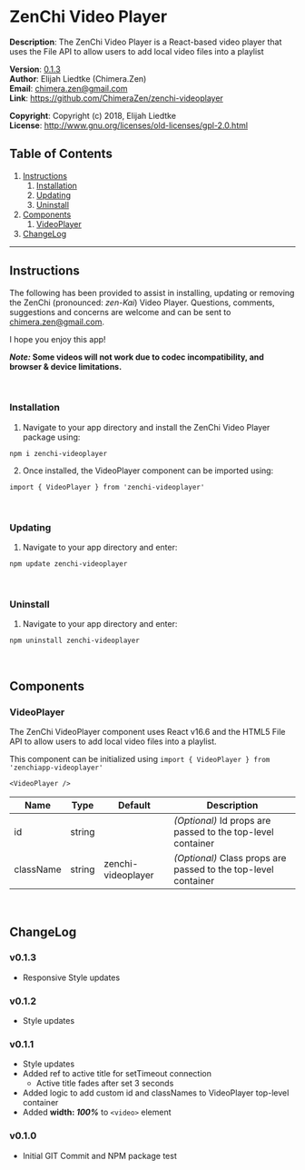 # ZenChi Video Player

**Description**:  The ZenChi Video Player is a React-based video player that uses the File API to allow users to add local video files into a playlist

**Version**:      [0.1.3](#v013)  
**Author**:       Elijah Liedtke (Chimera.Zen)  
**Email**:        [chimera.zen@gmail.com](mailto:chimera.zen@gmail.com)  
**Link**:         https://github.com/ChimeraZen/zenchi-videoplayer

**Copyright**:    Copyright (c) 2018, Elijah Liedtke  
**License**:      http://www.gnu.org/licenses/old-licenses/gpl-2.0.html

## Table of Contents
1. [Instructions](#instructions)
    1. [Installation](#installation)
    2. [Updating](#updating)
    3. [Uninstall](#uninstall)
2. [Components](#components)
    1. [VideoPlayer](#videoplayer)
3. [ChangeLog](#changelog)

---

## Instructions
The following has been provided to assist in installing, updating or removing the ZenChi (pronounced: *zen-Kai*) Video Player. Questions, comments, suggestions and concerns are welcome and can be sent to [chimera.zen@gmail.com](mailto:chimera.zen@gmail.com).

I hope you enjoy this app!

***Note:* Some videos will not work due to codec incompatibility, and browser & device limitations.**

&nbsp;
### Installation
1. Navigate to your app directory and install the ZenChi Video Player package using:
```
npm i zenchi-videoplayer
```
2. Once installed, the VideoPlayer component can be imported using:
```
import { VideoPlayer } from 'zenchi-videoplayer'
```
&nbsp;
### Updating
1. Navigate to your app directory and enter:
```
npm update zenchi-videoplayer
```
&nbsp;
### Uninstall
1. Navigate to your app directory and enter:
```
npm uninstall zenchi-videoplayer
```

&nbsp;
## Components

### VideoPlayer
The ZenChi VideoPlayer component uses React v16.6 and the HTML5 File API to allow users to add local video files into a playlist.

This component can be initialized using `import { VideoPlayer } from 'zenchiapp-videoplayer'`

```
<VideoPlayer />
```

Name        |Type     |Default           |Description
------------|---------|------------------|-------------------------------
id          |string   |                  |*(Optional)* Id props are passed to the top-level container
className   |string   |zenchi-videoplayer|*(Optional)* Class props are passed to the top-level container

&nbsp;
## ChangeLog
### v0.1.3
* Responsive Style updates



### v0.1.2
* Style updates



### v0.1.1
* Style updates
* Added ref to active title for setTimeout connection
  * Active title fades after set 3 seconds
* Added logic to add custom id and classNames to VideoPlayer top-level container
* Added **width: *100%*** to `<video>` element



### v0.1.0
* Initial GIT Commit and NPM package test
